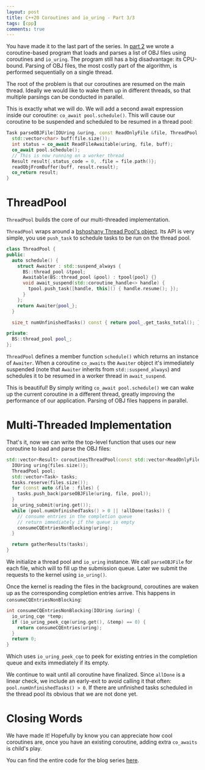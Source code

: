 ```yaml
---
layout: post
title: C++20 Coroutines and io_uring - Part 3/3
tags: [cpp]
comments: true
---
```


You have made it to the last part of the series. In [part 2]() we wrote a coroutine-based program that loads and parses a list of OBJ files using coroutines and `io_uring`. The program still has a big disadvantage: its CPU-bound. Parsing of OBJ files, the most costly part of the algorithm, is performed sequentially on a single thread.

The root of the problem is that our coroutines are resumed on the main thread. Ideally we would like to wake them up in different threads, so that multiple parsings can be conducted in parallel.

This is exactly what we will do. We will add a second await expression inside our coroutine: `co_await pool.schedule()`. This will cause our coroutine to be suspended and scheduled to be resumed in a thread pool:

```cpp
Task parseOBJFile(IOUring &uring, const ReadOnlyFile &file, ThreadPool &pool) {
  std::vector<char> buff(file.size());
  int status = co_await ReadFileAwaitable(uring, file, buff);
  co_await pool.schedule();
  // This is now running on a worker thread
  Result result{.status_code = 0, .file = file.path()};
  readObjFromBuffer(buff, result.result);
  co_return result;
}
```

# ThreadPool

`ThreadPool` builds the core of our multi-threaded implementation.

`ThreadPool` wraps around a [bshoshany Thread Pool's object](https://github.com/bshoshany/thread-pool). Its API is very simple, you use `push_task` to schedule tasks to be run on the thread pool.

```cpp
class ThreadPool {
public:
  auto schedule() {
    struct Awaiter : std::suspend_always {
      BS::thread_pool &tpool;
      Awaitable(BS::thread_pool &pool) : tpool{pool} {}
      void await_suspend(std::coroutine_handle<> handle) {
        tpool.push_task([handle, this]() { handle.resume(); });
      }
    };
    return Awaiter{pool_};
  }

  size_t numUnfinishedTasks() const { return pool_.get_tasks_total(); }

private:
  BS::thread_pool pool_;
};

```

`ThreadPool` defines a member function `schedule()` which returns an instance of `Awaiter`.
When a coroutine `co_awaits` the `Awaiter` object it's immediately suspended (note that `Awaiter` inherits from `std::suspend_always`) and schedules it to be resumed in a worker thread in `await_suspend`.

This is beautiful! By simply writing `co_await pool.schedule()` we can wake up the current coroutine in a different thread, greatly improving the performance of our application. Parsing of OBJ files happens in parallel.

# Multi-Threaded Implementation

That's it, now we can write the top-level function that uses our new coroutine to load and parse the OBJ files:

```cpp
std::vector<Result> coroutinesThreadPool(const std::vector<ReadOnlyFile> &files) {
  IOUring uring{files.size()};
  ThreadPool pool;
  std::vector<Task> tasks;
  tasks.reserve(files.size());
  for (const auto &file : files) {
    tasks.push_back(parseOBJFile(uring, file, pool));
  }
  io_uring_submit(uring.get());
  while (pool.numUnfinishedTasks() > 0 || !allDone(tasks)) {
    // consume entries in the completion queue
    // return immediately if the queue is empty
    consumeCQEntriesNonBlocking(uring);
  }

  return gatherResults(tasks);
}
```

We initialize a thread pool and `io_uring` instance. We call `parseOBJFile` for each file, which will to fill up the submission queue. Later we submit the requests to the kernel using `io_uring()`.

Once the kernel is reading the files in the background, coroutines are waken up as the corresponding completion entries arrive. This happens in `consumeCQEntriesNonBlocking`:

```cpp
int consumeCQEntriesNonBlocking(IOUring &uring) {
  io_uring_cqe *temp;
  if (io_uring_peek_cqe(uring.get(), &temp) == 0) {
    return consumeCQEntries(uring);
  }
  return 0;
}
```

Which uses `io_uring_peek_cqe` to peek for existing entries in the completion queue and exits immediately if its empty. 

We continue to wait until all coroutine have finalized. Since `allDone` is a linear check, we include an early-exit to avoid calling it that often: `pool.numUnfinishedTasks() > 0`. If there are unfinished tasks scheduled in the thread pool its obvious that we are not done yet.

# Closing Words

We have made it! Hopefully by know you can appreciate how cool coroutines are, once you have an existing coroutine, adding extra `co_awaits` is child's play.

You can find the entire code for the blog series [here](git@github.com:pabloariasal/couring.git).
